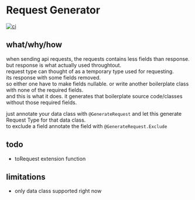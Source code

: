 # Request Generator

[![ci](https://github.com/siddhantkumarupmanyu/request-generator/actions/workflows/ci.yml/badge.svg)](https://github.com/siddhantkumarupmanyu/request-generator/actions/workflows/ci.yml)

## what/why/how
when sending api requests, the requests contains less fields than response.  
but response is what actually used throughtout.  
request type can thought of as a temporary type used for requesting.  
its response with some fields removed.  
so either one have to make fields nullable. 
or write another boilerplate class with none of the required fields.  
and this is what it does. it generates that boilerplate source code/classes without those required fields.

just annotate your data class with `@GenerateRequest` and let this generate Request Type for that data class.  
to exclude a field annotate the field with `@GenerateRequest.Exclude`

## todo
- toRequest extension function

## limitations
- only data class supported right now
